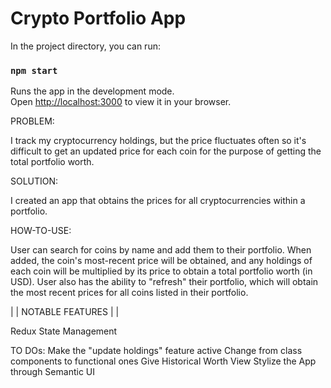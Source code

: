 # Crypto Portfolio App

In the project directory, you can run:

### `npm start`

Runs the app in the development mode.\
Open [http://localhost:3000](http://localhost:3000) to view it in your browser.

PROBLEM:

I track my cryptocurrency holdings, but the price fluctuates often so it's difficult to get an updated price for each coin for the purpose of getting the total portfolio worth.

SOLUTION:

I created an app that obtains the prices for all cryptocurrencies within a portfolio.

HOW-TO-USE:

User can search for coins by name and add them to their portfolio. When added, the coin's most-recent price will be obtained, and any holdings of each coin will be multiplied by its price to obtain a total portfolio worth (in USD). User also has the ability to "refresh" their portfolio, which will obtain the most recent prices for all coins listed in their portfolio.

| | NOTABLE FEATURES | |

Redux State Management

TO DOs:
Make the "update holdings" feature active
Change from class components to functional ones
Give Historical Worth View
Stylize the App through Semantic UI
